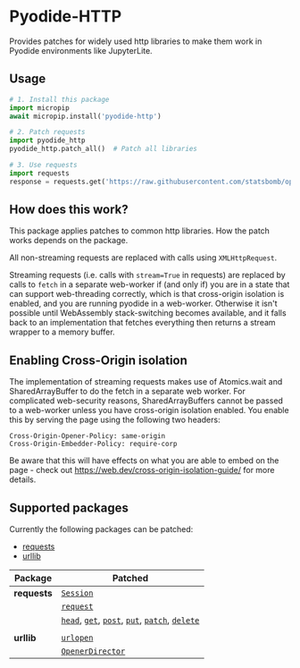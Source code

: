 # Pyodide-HTTP

Provides patches for widely used http libraries to make them work in Pyodide environments like JupyterLite.

## Usage

```python
# 1. Install this package
import micropip
await micropip.install('pyodide-http')

# 2. Patch requests
import pyodide_http
pyodide_http.patch_all()  # Patch all libraries

# 3. Use requests
import requests
response = requests.get('https://raw.githubusercontent.com/statsbomb/open-data/master/data/lineups/15946.json')
```

## How does this work?

This package applies patches to common http libraries. How the patch works depends on the package.

All non-streaming requests are replaced with calls using `XMLHttpRequest`. 

Streaming requests (i.e. calls with `stream=True` in requests) are replaced by calls to `fetch` in a separate web-worker if (and only if) you are in a state that can support web-threading correctly, which is that cross-origin isolation is enabled, and you are running pyodide in a web-worker. Otherwise it isn't possible until WebAssembly stack-switching becomes available, and it falls back to an implementation that fetches everything then returns a stream wrapper to a memory buffer.

## Enabling Cross-Origin isolation

The implementation of streaming requests makes use of Atomics.wait and SharedArrayBuffer to do the fetch in a separate web worker. For complicated web-security reasons, SharedArrayBuffers cannot be passed to a web-worker unless you have cross-origin isolation enabled. You enable this by serving the page using the following two headers:

    Cross-Origin-Opener-Policy: same-origin
    Cross-Origin-Embedder-Policy: require-corp

Be aware that this will have effects on what you are able to embed on the page - check out https://web.dev/cross-origin-isolation-guide/ for more details.

## Supported packages

Currently the following packages can be patched:
- [requests](https://requests.readthedocs.io/en/latest/)
- [urllib](https://docs.python.org/3/library/urllib.request.html)

| Package      | Patched                                                                                                                                                                                                                                                                                                                                                                                                                                          |
|--------------|--------------------------------------------------------------------------------------------------------------------------------------------------------------------------------------------------------------------------------------------------------------------------------------------------------------------------------------------------------------------------------------------------------------------------------------------------|
| **requests** | [`Session`](https://requests.readthedocs.io/en/latest/api/#requests.Session)                                                                                                                                                                                                                                                                                                                                                                     | 
|              | [`request`](https://requests.readthedocs.io/en/latest/api/#requests.request)                                                                                                                                                                                                                                                                                                                                                                     |                                                                                                                                                                                                                                                                                                                                                                     
|              | [`head`](https://requests.readthedocs.io/en/latest/api/#requests.head), [`get`](https://requests.readthedocs.io/en/latest/api/#requests.get), [`post`](https://requests.readthedocs.io/en/latest/api/#requests.post), [`put`](https://requests.readthedocs.io/en/latest/api/#requests.put), [`patch`](https://requests.readthedocs.io/en/latest/api/#requests.patch), [`delete`](https://requests.readthedocs.io/en/latest/api/#requests.delete) |
|              |                                                                                                                                                                                                                                                                                                                                                                                                                                                  |
| **urllib**   | [`urlopen`](https://docs.python.org/3/library/urllib.request.html#urllib.request.urlopen)                                                                                                                                                                                                                                                                                                                                                        |
|              | [`OpenerDirector`](https://docs.python.org/3/library/urllib.request.html#urllib.request.OpenerDirector)                                                                                                                                                                                                                                                                                                                                         |

